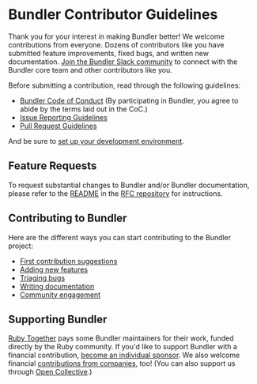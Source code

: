 # Bundler Contributor Guidelines

Thank you for your interest in making Bundler better! We welcome contributions from everyone. Dozens of contributors like you have submitted feature improvements, fixed bugs, and written new documentation. [Join the Bundler Slack community](https://slack.bundler.io/) to connect with the Bundler core team and other contributors like you.

Before submitting a contribution, read through the following guidelines:

* [Bundler Code of Conduct](https://github.com/rubygems/rubygems/blob/master/CODE_OF_CONDUCT.md) (By participating in Bundler, you agree to abide by the terms laid out in the CoC.)
* [Issue Reporting Guidelines](https://github.com/rubygems/rubygems/blob/master/bundler/doc/contributing/ISSUES.md)
* [Pull Request Guidelines](https://github.com/rubygems/rubygems/blob/master/bundler/doc/development/PULL_REQUESTS.md)

And be sure to [set up your development environment](https://github.com/rubygems/rubygems/blob/master/bundler/doc/development/SETUP.md).

## Feature Requests

To request substantial changes to Bundler and/or Bundler documentation, please refer to the [README](https://github.com/bundler/rfcs/blob/master/README.md) in the [RFC repository](https://github.com/bundler/rfcs) for instructions.

## Contributing to Bundler

Here are the different ways you can start contributing to the Bundler project:

* [First contribution suggestions](/bundler/doc/contributing/HOW_YOU_CAN_HELP.md)
* [Adding new features](/bundler/doc/development/NEW_FEATURES.md)
* [Triaging bugs](/bundler/doc/contributing/BUG_TRIAGE.md)
* [Writing documentation](/bundler/doc/documentation/WRITING.md)
* [Community engagement](/bundler/doc/contributing/COMMUNITY.md)

## Supporting Bundler

[Ruby Together](https://rubytogether.org/) pays some Bundler maintainers for their work, funded directly by the Ruby community. If you'd like to support Bundler with a financial contribution, [become an individual sponsor](https://rubytogether.org/developers#plans). We also welcome financial [contributions from companies](https://rubytogether.org/companies#plans), too! (You can also support us through [Open Collective](https://opencollective.com/rubytogether).)
